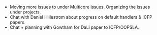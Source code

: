 - Moving more issues to under Multicore issues. Organizing the issues under
  projects.
- Chat with Daniel Hillestrom about progress on default handlers & ICFP papers.
- Chat + planning with Gowtham for DaLi paper to ICFP/OOPSLA.
